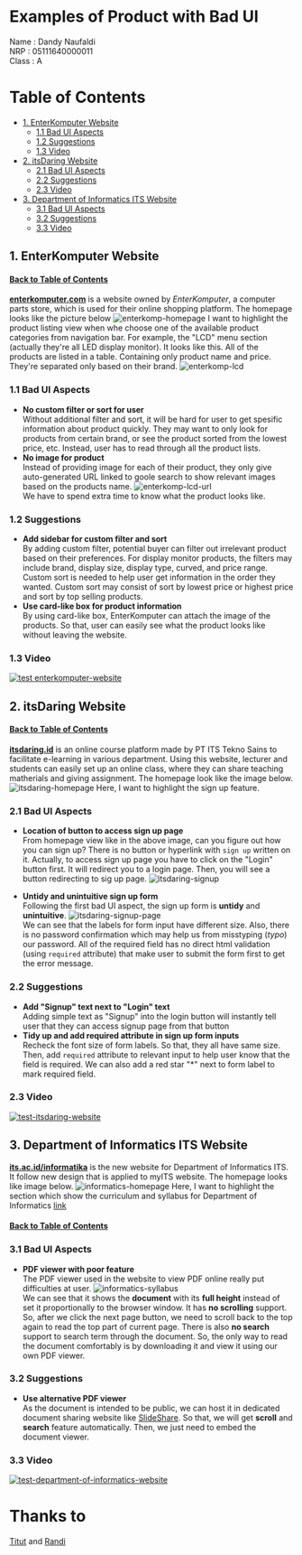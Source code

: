 # Examples of Product with Bad UI <!-- omit in toc -->

Name  : Dandy Naufaldi \
NRP   : 05111640000011 \
Class : A

# Table of Contents <!-- omit in toc -->
- [1. EnterKomputer Website](#1-enterkomputer-website)
  - [1.1 Bad UI Aspects](#11-bad-ui-aspects)
  - [1.2 Suggestions](#12-suggestions)
  - [1.3 Video](#13-video)
- [2. itsDaring Website](#2-itsdaring-website)
  - [2.1 Bad UI Aspects](#21-bad-ui-aspects)
  - [2.2 Suggestions](#22-suggestions)
  - [2.3 Video](#23-video)
- [3. Department of Informatics ITS Website](#3-department-of-informatics-its-website)
  - [3.1 Bad UI Aspects](#31-bad-ui-aspects)
  - [3.2 Suggestions](#32-suggestions)
  - [3.3 Video](#33-video)
## 1. EnterKomputer Website
#### [Back to Table of Contents](#table-of-contents-) <!-- omit in toc -->
[**enterkomputer.com**](https://www.enterkomputer.com/) is a website owned by *EnterKomputer*, a computer parts store, which is used for their online shopping platform. The homepage looks like the picture below
![enterkomp-homepage](img/enterkomp_homepage.png)
I want to highlight the product listing view when whe choose one of the available product categories from navigation bar. For example, the "LCD" menu section (actually they're all LED display monitor). It looks like this. All of the products are listed in a table. Containing only product name and price. They're separated only based on their brand.
![enterkomp-lcd](img/enterkomp_lcd.gif)
### 1.1 Bad UI Aspects
  - **No custom filter or sort for user** \
    Without additional filter and sort, it will be hard for user to get spesific information about product quickly. They may want to only look for products from certain brand, or see the product sorted from the lowest price, etc. Instead, user has to read through all the product lists.
  - **No image for product** \
    Instead of providing image for each of their product, they only give auto-generated URL linked to goole search to show relevant images based on the products name. 
    ![enterkomp-lcd-url](img/enterkomp_lcd_url.png) \
    We have to spend extra time to know what the product looks like.
### 1.2 Suggestions
  - **Add sidebar for custom filter and sort** \
    By adding custom filter, potential buyer can filter out irrelevant product based on their preferences. For display monitor products, the filters may include brand, display size, display type, curved, and price range. Custom sort is needed to help user get information in the order they wanted. Custom sort may consist of sort by lowest price or highest price and sort by top selling products.
  - **Use card-like box for product information** \
    By using card-like box, EnterKomputer can attach the image of the products. So that, user can easily see what the product looks like without leaving the website.
### 1.3 Video
[![test enterkomputer-website](http://img.youtube.com/vi/T9_JRxuchdQ/0.jpg)](http://www.youtube.com/watch?v=T9_JRxuchdQ "Test EnterKomputer Website")

## 2. itsDaring Website
#### [Back to Table of Contents](#table-of-contents-) <!-- omit in toc -->
[**itsdaring.id**](https://itsdaring.id/) is an online course platform made by PT ITS Tekno Sains to facilitate e-learning in various department. Using this website, lecturer and students can easily set up an online class, where they can share teaching matherials and giving assignment. The homepage look like the image below.
![itsdaring-homepage](img/itsdaring_homepage.png)
Here, I want to highlight the sign up feature.
### 2.1 Bad UI Aspects
- **Location of button to access sign up page** \
  From  homepage view like in the above image, can you figure out how you can sign up? There is no button or hyperlink with `sign up` written on it. Actually, to access sign up page you have to click on the "Login" button first. It will redirect you to a login page. Then, you will see a button redirecting to sig up page.
  ![itsdaring-signup](img/itsdaring_signup.gif)

  
- **Untidy and unintuitive sign up form** \
  Following the first bad UI aspect, the sign up form is **untidy** and **unintuitive**.
  ![itsdaring-signup-page](img/itsdaring_signup_page.png)
  \
  We can see that the labels for form input have different size. Also, there is no password confirmation which may help us from misstyping (*typo*) our password. All of the required field has no direct html validation (using `required` attribute) that make user to submit the form first to get the error message.
  
### 2.2 Suggestions
- **Add "Signup" text next to "Login" text** \
  Adding simple text as "Signup" into the login button will instantly tell user that they can access signup page from that button
- **Tidy up and add required attribute in sign up form inputs** \
  Recheck the font size of form labels. So that, they all have same size. Then, add `required` attribute to relevant input to help user know that the field is required. We can also add a red star "*" next to form label to mark required field.
### 2.3 Video
[![test-itsdaring-website](http://img.youtube.com/vi/hwLqrU8D0SI/0.jpg)](http://www.youtube.com/watch?v=hwLqrU8D0SI "Test itsDaringWebsite")
## 3. Department of Informatics ITS Website
[**its.ac.id/informatika**](https://www.its.ac.id/informatika) is the new website for Department of Informatics ITS. It follow new design that is applied to myITS website. The homepage looks like image below.
![informatics-homepage](img/informatics_homepage.png)
Here, I want to highlight the section which show the curriculum and syllabus for Department of Informatics [link](https://www.its.ac.id/informatika/akademik/kurikulum-silabus-s1)
#### [Back to Table of Contents](#table-of-contents-) <!-- omit in toc -->
### 3.1 Bad UI Aspects
- **PDF viewer with poor feature** \
  The PDF viewer used in the website to view PDF online really put difficulties at user.
  ![informatics-syllabus](img/informatics_syllabus.gif) \
  We can see that it shows the **document** with its **full height** instead of set it proportionally to the browser window. It has **no scrolling** support. So, after we click the next page button, we need to scroll back to the top again to read the top part of current page. There is also **no search** support to search term through the document. So, the only way to read the document comfortably is by downloading it and view it using our own PDF viewer.
### 3.2 Suggestions
- **Use alternative PDF viewer** \
  As the document is intended to be public, we can host it in dedicated document sharing website like [SlideShare](https://www.slideshare.net/). So that, we will get **scroll** and **search**  feature automatically. Then, we just need to embed the document viewer.
### 3.3 Video
[![test-department-of-informatics-website](http://img.youtube.com/vi/xhHbUoTZO1Q/0.jpg)](http://www.youtube.com/watch?v=xhHbUoTZO1Q "Test Department of Informatics Website")

# Thanks to
[Titut](https://github.com/yolandahp) and [Randi](https://github.com/Rahandi)